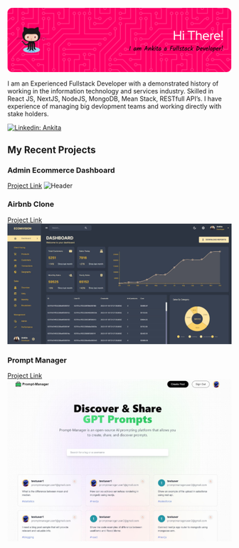 ![Header](./github-header-image.png)

I am an Experienced Fullstack Developer with a demonstrated history of working in the information technology and services industry. Skilled in React JS, NextJS, NodeJS, MongoDB, Mean Stack, RESTfull API’s. I have experience of managing big devlopment teams and working directly with stake holders. 

[![Linkedin: Ankita](https://img.shields.io/badge/-Ankita-blue?style=flat-square&logo=Linkedin&logoColor=white&link=https://www.linkedin.com/in/ankita-sharma-413b1027b/)](https://www.linkedin.com/in/ankita-sharma-413b1027b/)

## My Recent Projects

### Admin Ecommerce Dashboard
[Project Link](https://rental-application-ecru.vercel.app/)
![Header](./airbnb.jpeg)

### Airbnb Clone
[Project Link](https://admin-dashboard-frontend-ct0c.onrender.com/)
![Header](./ecommerce.jpeg)

### Prompt Manager
[Project Link](https://prompt-manager-lime.vercel.app/)
![Header](./prompt_manager.jpeg)

<!--
**techexplorer1231/techexplorer1231** is a ✨ _special_ ✨ repository because its `README.md` (this file) appears on your GitHub profile.

Here are some ideas to get you started:

- 🔭 I’m currently working on ...
- 🌱 I’m currently learning ...
- 👯 I’m looking to collaborate on ...
- 🤔 I’m looking for help with ...
- 💬 Ask me about ...
- 📫 How to reach me: ...
- 😄 Pronouns: ...
- ⚡ Fun fact: ...
-->

